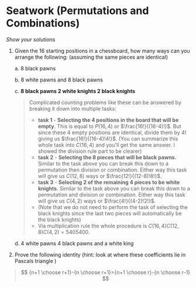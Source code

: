 # Seatwork (Permutations and Combinations)

*Show your solutions*

1. Given the 16 starting positions in a chessboard, how many ways can you arrange the following: (assuming the same pieces are identical)

   a. 8 black pawns

   b. 8 white pawns and 8 black pawns

   c. **8 black pawns 2 white knights 2 black knights**

   > Complicated counting problems like these can be answered by breaking it down into multiple tasks:
   >
   > - **task 1** - **Selecting the 4 positions in the board that will be empty**. This is equal to $P(16,4)$ or $\frac{16!}{(16-4)!}$. But since these 4 empty positions are identical, divide them by $4!$ giving us $\frac{16!}{(16-4)!4!}$. (You can summarize this whole task into $C(16,4)$ and you'll get the same answer. I showed the division rule part to be clearer)
   > - **task 2** - **Selecting the 8 pieces that will be black pawns.**  Similar to the task above you can break this down to a permutation then division or combination. Either way this task will give us $C(12,8)$ ways or $\frac{12!}{(12-8)!8!}$.
   > - **task 3** - **Selecting 2 of the remaining 4 pieces to be white knights**. Similar to the task above you can break this down to a permutation and division or combination. Either way this task will give us $C(4,2)$ ways or $\frac{4!}{(4-2)!2!}$.
   > - (Note that we do not need to perform the task of selecting the black knights since the last two pieces will automatically be the black knights)
   > - Via multiplication rule the whole procedure is $C(16,4)C(12,8)C(4,2)=5405400$.
   >
   > 

   d. 4 white pawns 4 black pawns and a white king

2.  Prove the following identity (hint: look at where these coefficients lie in Pascals triangle )

   > $$
   > {n+1 \choose r+1}-{n \choose r+1}={n+1 \choose r}-{n \choose r-1}
   > $$